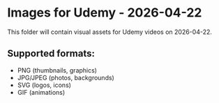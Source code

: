 # Images for Udemy - 2026-04-22

This folder will contain visual assets for Udemy videos on 2026-04-22.

## Supported formats:
- PNG (thumbnails, graphics)
- JPG/JPEG (photos, backgrounds)
- SVG (logos, icons)
- GIF (animations)
